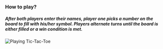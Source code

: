 ### How to play?
##### After both players enter their names, player one picks a number on the board to fill with his/her symbol. Players alternate turns until the board is either filled or a win condition is met. 
![Playing Tic-Tac-Toe](https://imgur.com/a/kLe5SiW)
